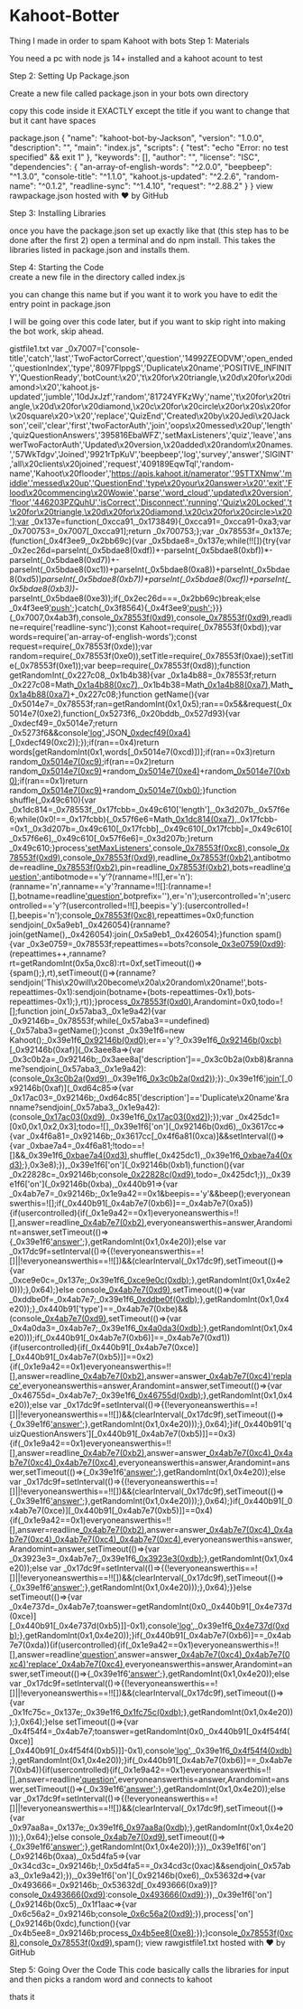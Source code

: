 # Kahoot-Botter
Thing I made in order to spam Kahoot with bots
Step 1: Materials       

You need a pc with node js 14+ installed and a kahoot acount to test

Step 2: Setting Up Package.json         

Create a new file called package.json in your bots own directory

copy this code inside it EXACTLY except the title if you want to change that but it cant have spaces

package.json
{
"name": "kahoot-bot-by-Jackson",
"version": "1.0.0",
"description": "",
"main": "index.js",
"scripts": {
"test": "echo \"Error: no test specified\" && exit 1"
},
"keywords": [],
"author": "",
"license": "ISC",
"dependencies": {
"an-array-of-english-words": "^2.0.0",
"beepbeep": "^1.3.0",
"console-title": "^1.1.0",
"kahoot.js-updated": "^2.2.6",
"random-name": "^0.1.2",
"readline-sync": "^1.4.10",
"request": "^2.88.2"
}
}
view rawpackage.json hosted with ❤ by GitHub         

Step 3: Installing Libraries

once you have the package.json set up exactly like that (this step has to be done after the first 2) open a terminal and do npm install. This takes the libraries listed in package.json and installs them.

Step 4: Starting the Code     
create a new file in the directory called index.js

you can change this name but if you want it to work you have to edit the entry point in package.json

I will be going over this code later, but if you want to skip right into making the bot work, skip ahead.

gistfile1.txt
var _0x7007=['console-title','catch','last','TwoFactorCorrect','question','14992ZEODVM','open_ended','questionIndex','type','8097FlppgS','Duplicate\x20name','POSITIVE_INFINITY','QuestionReady','botCount:\x20','t\x20for\x20triangle,\x20d\x20for\x20diamond>\x20','kahoot.js-updated','jumble','10dJxJzf','random','81724YFKzWy','name','t\x20for\x20triangle,\x20d\x20for\x20diamond,\x20c\x20for\x20circle\x20or\x20s\x20for\x20square\x20>\x20','replace','QuizEnd','Created\x20by\x20Jedi\x20Jackson','ceil','clear','first','twoFactorAuth','join','oops\x20messed\x20up','length','quizQuestionAnswers','395816EbaWFZ','setMaxListeners','quiz','leave','answerTwoFactorAuth','Updated\x20version,\x20added\x20random\x20names.','57WkTdgv','Joined','9921rTpKuV','beepbeep','log','survey','answer','SIGINT','all\x20clients\x20joined','request','409189EqwTql','random-name','Kahoot\x20flooder','https://apis.kahoot.it/namerator','95TTXNmw','middle','messed\x20up','QuestionEnd','type\x20your\x20answer>\x20','exit','Flood\x20commencing\x20Wowie','parse','word_cloud','updated\x20version','floor','446203PZQuhU','isCorrect','Disconnect','running','Quiz\x20Locked','t\x20for\x20triangle,\x20d\x20for\x20diamond,\x20c\x20for\x20circle>\x20'];var _0x137e=function(_0xcca91,_0x173849){_0xcca91=_0xcca91-0xa3;var _0x700753=_0x7007[_0xcca91];return _0x700753;};var _0x78553f=_0x137e;(function(_0x4f3ee9,_0x2bb69c){var _0x5bdae8=_0x137e;while(!![]){try{var _0x2ec26d=parseInt(_0x5bdae8(0xdf))+-parseInt(_0x5bdae8(0xbf))*-parseInt(_0x5bdae8(0xd7))+-parseInt(_0x5bdae8(0xc1))+parseInt(_0x5bdae8(0xa8))+parseInt(_0x5bdae8(0xd5))*parseInt(_0x5bdae8(0xb7))+parseInt(_0x5bdae8(0xcf))+parseInt(_0x5bdae8(0xb3))*-parseInt(_0x5bdae8(0xe3));if(_0x2ec26d===_0x2bb69c)break;else _0x4f3ee9['push'](_0x4f3ee9['shift']());}catch(_0x3f8564){_0x4f3ee9['push'](_0x4f3ee9['shift']());}}}(_0x7007,0x4ab3f),console[_0x78553f(0xd9)](_0x78553f(0xab)),console[_0x78553f(0xd9)](_0x78553f(0xa6)),readline=require('readline-sync'));const Kahoot=require(_0x78553f(0xbd));var words=require('an-array-of-english-words');const request=require(_0x78553f(0xde));var random=require(_0x78553f(0xe0)),setTitle=require(_0x78553f(0xae));setTitle(_0x78553f(0xe1));var beep=require(_0x78553f(0xd8));function getRandomInt(_0x227c08,_0x1b4b38){var _0x1a4b88=_0x78553f;return _0x227c08=Math[_0x1a4b88(0xc7)](_0x227c08),_0x1b4b38=Math[_0x1a4b88(0xa7)](_0x1b4b38),Math[_0x1a4b88(0xa7)](Math[_0x1a4b88(0xc0)]()*(_0x1b4b38-_0x227c08+0x1))+_0x227c08;}function getName(){var _0x5014e7=_0x78553f;ran=getRandomInt(0x1,0x5);ran==0x5&&request(_0x5014e7(0xe2),function(_0x5273f6,_0x20bddb,_0x527d93){var _0xdecf49=_0x5014e7;return _0x5273f6&&console['log'](_0x5273f6),JSON[_0xdecf49(0xa4)](_0x527d93)[_0xdecf49(0xc2)];});if(ran==0x4)return words[getRandomInt(0x1,words[_0x5014e7(0xcd)])];if(ran==0x3)return random[_0x5014e7(0xc9)]();if(ran==0x2)return random[_0x5014e7(0xc9)]()+random[_0x5014e7(0xe4)]()+random[_0x5014e7(0xb0)]();if(ran==0x1)return random[_0x5014e7(0xc9)]()+random[_0x5014e7(0xb0)]();}function shuffle(_0x49c610){var _0x1dc814=_0x78553f,_0x17fcbb=_0x49c610['length'],_0x3d207b,_0x57f6e6;while(0x0!==_0x17fcbb){_0x57f6e6=Math[_0x1dc814(0xa7)](Math[_0x1dc814(0xc0)]()*_0x17fcbb),_0x17fcbb-=0x1,_0x3d207b=_0x49c610[_0x17fcbb],_0x49c610[_0x17fcbb]=_0x49c610[_0x57f6e6],_0x49c610[_0x57f6e6]=_0x3d207b;}return _0x49c610;}process['setMaxListeners'](Number[_0x78553f(0xb9)]),console[_0x78553f(0xc8)](),console[_0x78553f(0xd9)](_0x78553f(0xc6)),console[_0x78553f(0xd9)](_0x78553f(0xd4)),readline[_0x78553f(0xb2)]('Press\x20enter\x20to\x20continue'),antibotmode=readline[_0x78553f(0xb2)]('random\x20Name(y/n):\x20'),pin=readline[_0x78553f(0xb2)]('Pin:\x20'),bots=readline['question'](_0x78553f(0xbb));antibotmode=='y'?(ranname=!![],er='n'):(ranname='n',ranname=='y'?ranname=!![]:(ranname=![],botname=readline['question']('Name:\x20'),botprefix=''),er='n');usercontrolled='n';usercontrolled=='y'?(usercontrolled=!![],beepis='y'):(usercontrolled=![],beepis='n');console[_0x78553f(0xc8)](),repeattimes=0x0;function sendjoin(_0x5a9eb1,_0x426054){ranname?join(getName(),_0x426054):join(_0x5a9eb1,_0x426054);}function spam(){var _0x3e0759=_0x78553f;repeattimes==bots?console[_0x3e0759(0xd9)](_0x3e0759(0xdd)):(repeattimes++,ranname?rt=getRandomInt(0x5a,0xc8):rt=0xf,setTimeout(()=>{spam();},rt),setTimeout(()=>{ranname?sendjoin('This\x20will\x20become\x20a\x20random\x20name!',bots-repeattimes-0x1):sendjoin(botname+(bots-repeattimes-0x1),bots-repeattimes-0x1);},rt));}process[_0x78553f(0xd0)](Number['POSITIVE_INFINITY']),Arandomint=0x0,todo=![];function join(_0x57aba3,_0x1e9a42){var _0x92146b=_0x78553f;while(_0x57aba3==undefined){_0x57aba3=getName();}const _0x39e1f6=new Kahoot();_0x39e1f6[_0x92146b(0xd0)](Number['POSITIVE_INFINITY']);er=='y'?_0x39e1f6[_0x92146b(0xcb)](pin,_0x57aba3['replace'](/a/g,'ᗩ')[_0x92146b(0xc4)](/b/g,'ᗷ')[_0x92146b(0xc4)](/c/g,'ᑕ')[_0x92146b(0xc4)](/d/g,'ᗪ')[_0x92146b(0xc4)](/e/g,'E')[_0x92146b(0xc4)](/f/g,'ᖴ')['replace'](/g/g,'G')[_0x92146b(0xc4)](/h/g,'ᕼ')[_0x92146b(0xc4)](/i/g,'I')[_0x92146b(0xc4)](/j/g,'ᒍ')['replace'](/k/g,'K')['replace'](/l/g,'ᒪ')['replace'](/m/g,'ᗰ')[_0x92146b(0xc4)](/n/g,'ᑎ')[_0x92146b(0xc4)](/o/g,'O')[_0x92146b(0xc4)](/p/g,'ᑭ')['replace'](/q/g,'ᑫ')[_0x92146b(0xc4)](/r/g,'ᖇ')[_0x92146b(0xc4)](/s/g,'ᔕ')[_0x92146b(0xc4)](/t/g,'T')[_0x92146b(0xc4)](/u/g,'ᑌ')['replace'](/v/g,'ᐯ')[_0x92146b(0xc4)](/w/g,'ᗯ')[_0x92146b(0xc4)](/x/g,'᙭')[_0x92146b(0xc4)](/y/g,'Y')['replace'](/z/g,'ᘔ')['replace'](/A/g,'ᗩ')[_0x92146b(0xc4)](/B/g,'ᗷ')[_0x92146b(0xc4)](/C/g,'ᑕ')[_0x92146b(0xc4)](/D/g,'ᗪ')[_0x92146b(0xc4)](/E/g,'E')[_0x92146b(0xc4)](/F/g,'ᖴ')['replace'](/G/g,'G')[_0x92146b(0xc4)](/H/g,'ᕼ')[_0x92146b(0xc4)](/I/g,'I')[_0x92146b(0xc4)](/J/g,'ᒍ')[_0x92146b(0xc4)](/K/g,'K')[_0x92146b(0xc4)](/L/g,'ᒪ')[_0x92146b(0xc4)](/M/g,'ᗰ')[_0x92146b(0xc4)](/N/g,'ᑎ')[_0x92146b(0xc4)](/O/g,'O')['replace'](/P/g,'ᑭ')[_0x92146b(0xc4)](/Q/g,'ᑫ')[_0x92146b(0xc4)](/R/g,'ᖇ')[_0x92146b(0xc4)](/S/g,'ᔕ')[_0x92146b(0xc4)](/T/g,'T')['replace'](/U/g,'ᑌ')[_0x92146b(0xc4)](/V/g,'ᐯ')['replace'](/W/g,'ᗯ')[_0x92146b(0xc4)](/X/g,'᙭')[_0x92146b(0xc4)](/Y/g,'Y')[_0x92146b(0xc4)](/Z/g,'ᘔ'),[random[_0x92146b(0xc9)](),random[_0x92146b(0xb0)]()])[_0x92146b(0xaf)](_0x3aee8a=>{var _0x3c0b2a=_0x92146b;_0x3aee8a['description']==_0x3c0b2a(0xb8)&ranname?sendjoin(_0x57aba3,_0x1e9a42):(console[_0x3c0b2a(0xd9)](_0x3c0b2a(0xcc)),_0x39e1f6[_0x3c0b2a(0xd2)]());}):_0x39e1f6['join'](pin,_0x57aba3,[random[_0x92146b(0xc9)](),random[_0x92146b(0xb0)]()])[_0x92146b(0xaf)](_0xd64c85=>{var _0x17ac03=_0x92146b;_0xd64c85['description']=='Duplicate\x20name'&ranname?sendjoin(_0x57aba3,_0x1e9a42):(console[_0x17ac03(0xd9)](_0x17ac03(0xe5)),_0x39e1f6[_0x17ac03(0xd2)]());});var _0x425dc1=[0x0,0x1,0x2,0x3];todo=![],_0x39e1f6['on'](_0x92146b(0xd6),_0x3617cc=>{var _0x4f6a81=_0x92146b;_0x3617cc[_0x4f6a81(0xca)]&&setInterval(()=>{var _0xbae7a4=_0x4f6a81;!todo==![]&&_0x39e1f6[_0xbae7a4(0xd3)](todo),shuffle(_0x425dc1),_0x39e1f6[_0xbae7a4(0xd3)](_0x425dc1);},0x3e8);}),_0x39e1f6['on'](_0x92146b(0xb1),function(){var _0x22828c=_0x92146b;console[_0x22828c(0xd9)](''),todo=_0x425dc1;}),_0x39e1f6['on'](_0x92146b(0xba),_0x440b91=>{var _0x4ab7e7=_0x92146b;_0x1e9a42==0x1&beepis=='y'&&beep();everyoneanswerthis=![];if(_0x440b91[_0x4ab7e7(0xb6)]==_0x4ab7e7(0xa5)){if(usercontrolled){if(_0x1e9a42==0x1)everyoneanswerthis=!![],answer=readline[_0x4ab7e7(0xb2)]('type\x20your\x20answer>\x20'),everyoneanswerthis=answer,Arandomint=answer,setTimeout(()=>{_0x39e1f6['answer'](answer-0x1);},getRandomInt(0x1,0x4e20));else var _0x17dc9f=setInterval(()=>{(!everyoneanswerthis==![]||!everyoneanswerthis==!![])&&(clearInterval(_0x17dc9f),setTimeout(()=>{var _0xce9e0c=_0x137e;_0x39e1f6[_0xce9e0c(0xdb)](Arandomint);},getRandomInt(0x1,0x4e20)));},0x64);}else console[_0x4ab7e7(0xd9)](''),setTimeout(()=>{var _0xddbe0f=_0x4ab7e7;_0x39e1f6[_0xddbe0f(0xdb)]('f');},getRandomInt(0x1,0x4e20));}_0x440b91['type']==_0x4ab7e7(0xbe)&&(console[_0x4ab7e7(0xd9)](''),setTimeout(()=>{var _0x4a0da3=_0x4ab7e7;_0x39e1f6[_0x4a0da3(0xdb)](getRandomInt(0x0,_0x440b91[_0x4a0da3(0xce)][_0x440b91[_0x4a0da3(0xb5)]]-0x1));},getRandomInt(0x1,0x4e20)));if(_0x440b91[_0x4ab7e7(0xb6)]==_0x4ab7e7(0xd1)){if(usercontrolled){if(_0x440b91[_0x4ab7e7(0xce)][_0x440b91[_0x4ab7e7(0xb5)]]==0x2){if(_0x1e9a42==0x1)everyoneanswerthis=!![],answer=readline[_0x4ab7e7(0xb2)](_0x4ab7e7(0xbc)),answer=answer[_0x4ab7e7(0xc4)]('t',0x1)['replace']('d',0x2),everyoneanswerthis=answer,Arandomint=answer,setTimeout(()=>{var _0x46755d=_0x4ab7e7;_0x39e1f6[_0x46755d(0xdb)](answer-0x1);},getRandomInt(0x1,0x4e20));else var _0x17dc9f=setInterval(()=>{(!everyoneanswerthis==![]||!everyoneanswerthis==!![])&&(clearInterval(_0x17dc9f),setTimeout(()=>{_0x39e1f6['answer'](Arandomint-0x1);},getRandomInt(0x1,0x4e20)));},0x64);}if(_0x440b91['quizQuestionAnswers'][_0x440b91[_0x4ab7e7(0xb5)]]==0x3){if(_0x1e9a42==0x1)everyoneanswerthis=!![],answer=readline[_0x4ab7e7(0xb2)](_0x4ab7e7(0xad)),answer=answer[_0x4ab7e7(0xc4)]('t',0x1)[_0x4ab7e7(0xc4)]('d',0x2)[_0x4ab7e7(0xc4)]('c',0x3),everyoneanswerthis=answer,Arandomint=answer,setTimeout(()=>{_0x39e1f6['answer'](answer-0x1);},getRandomInt(0x1,0x4e20));else var _0x17dc9f=setInterval(()=>{(!everyoneanswerthis==![]||!everyoneanswerthis==!![])&&(clearInterval(_0x17dc9f),setTimeout(()=>{_0x39e1f6['answer'](Arandomint-0x1);},getRandomInt(0x1,0x4e20)));},0x64);}if(_0x440b91[_0x4ab7e7(0xce)][_0x440b91[_0x4ab7e7(0xb5)]]==0x4){if(_0x1e9a42==0x1)everyoneanswerthis=!![],answer=readline[_0x4ab7e7(0xb2)](_0x4ab7e7(0xc3)),answer=answer[_0x4ab7e7(0xc4)]('t',0x1)[_0x4ab7e7(0xc4)]('d',0x2)[_0x4ab7e7(0xc4)]('c',0x3)[_0x4ab7e7(0xc4)]('s',0x4),everyoneanswerthis=answer,Arandomint=answer,setTimeout(()=>{var _0x3923e3=_0x4ab7e7;_0x39e1f6[_0x3923e3(0xdb)](answer-0x1);},getRandomInt(0x1,0x4e20));else var _0x17dc9f=setInterval(()=>{(!everyoneanswerthis==![]||!everyoneanswerthis==!![])&&(clearInterval(_0x17dc9f),setTimeout(()=>{_0x39e1f6['answer'](Arandomint-0x1);},getRandomInt(0x1,0x4e20)));},0x64);}}else setTimeout(()=>{var _0x4e737d=_0x4ab7e7;toanswer=getRandomInt(0x0,_0x440b91[_0x4e737d(0xce)][_0x440b91[_0x4e737d(0xb5)]]-0x1),console['log'](''),_0x39e1f6[_0x4e737d(0xdb)](toanswer);},getRandomInt(0x1,0x4e20));}if(_0x440b91[_0x4ab7e7(0xb6)]==_0x4ab7e7(0xda)){if(usercontrolled){if(_0x1e9a42==0x1)everyoneanswerthis=!![],answer=readline['question']('t\x20for\x20triangle,\x20d\x20for\x20diamond,\x20c\x20for\x20circle\x20or\x20s\x20for\x20square\x20>\x20'),answer=answer[_0x4ab7e7(0xc4)]('t',0x1)[_0x4ab7e7(0xc4)]('d',0x2)['replace']('c',0x3)[_0x4ab7e7(0xc4)]('s',0x4),everyoneanswerthis=answer,Arandomint=answer,setTimeout(()=>{_0x39e1f6['answer'](answer-0x1);},getRandomInt(0x1,0x4e20));else var _0x17dc9f=setInterval(()=>{(!everyoneanswerthis==![]||!everyoneanswerthis==!![])&&(clearInterval(_0x17dc9f),setTimeout(()=>{var _0x1fc75c=_0x137e;_0x39e1f6[_0x1fc75c(0xdb)](Arandomint-0x1);},getRandomInt(0x1,0x4e20)));},0x64);}else setTimeout(()=>{var _0x4f54f4=_0x4ab7e7;toanswer=getRandomInt(0x0,_0x440b91[_0x4f54f4(0xce)][_0x440b91[_0x4f54f4(0xb5)]]-0x1),console['log'](''),_0x39e1f6[_0x4f54f4(0xdb)](toanswer);},getRandomInt(0x1,0x4e20));}if(_0x440b91[_0x4ab7e7(0xb6)]==_0x4ab7e7(0xb4)){if(usercontrolled){if(_0x1e9a42==0x1)everyoneanswerthis=!![],answer=readline['question'](_0x4ab7e7(0xe7)),everyoneanswerthis=answer,Arandomint=answer,setTimeout(()=>{_0x39e1f6['answer'](answer-0x1);},getRandomInt(0x1,0x4e20));else var _0x17dc9f=setInterval(()=>{(!everyoneanswerthis==![]||!everyoneanswerthis==!![])&&(clearInterval(_0x17dc9f),setTimeout(()=>{var _0x97aa8a=_0x137e;_0x39e1f6[_0x97aa8a(0xdb)](Arandomint);},getRandomInt(0x1,0x4e20)));},0x64);}else console[_0x4ab7e7(0xd9)](''),setTimeout(()=>{_0x39e1f6['answer']('x');},getRandomInt(0x1,0x4e20));}}),_0x39e1f6['on'](_0x92146b(0xaa),_0x5d4fa5=>{var _0x34cd3c=_0x92146b;!_0x5d4fa5==_0x34cd3c(0xac)&&sendjoin(_0x57aba3,_0x1e9a42);}),_0x39e1f6['on'](_0x92146b(0xe6),_0x53632d=>{var _0x493666=_0x92146b;_0x53632d[_0x493666(0xa9)]?console[_0x493666(0xd9)](''):console[_0x493666(0xd9)]('');}),_0x39e1f6['on'](_0x92146b(0xc5),_0x1f1aac=>{var _0x6c56a2=_0x92146b;console[_0x6c56a2(0xd9)]('');}),process['on'](_0x92146b(0xdc),function(){var _0x4b5ee8=_0x92146b;process[_0x4b5ee8(0xe8)]();});}console[_0x78553f(0xc8)](),console[_0x78553f(0xd9)](_0x78553f(0xa3)),spam();
view rawgistfile1.txt hosted with ❤ by GitHub

        
Step 5: Going Over the Code
This code basically calls the libraries for input and then picks a random word and connects to kahoot

thats it
